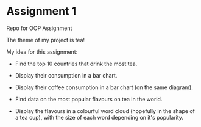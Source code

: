 # Assignment 1
Repo for OOP Assignment

The theme of my project is tea!

My idea for this assignment:

- Find the top 10 countries that drink the most tea.
- Display their consumption in a bar chart.
- Display their coffee consumption in a bar chart (on the same diagram).

- Find data on the most popular flavours on tea in the world.
- Display the flavours in a colourful word cloud (hopefully in the shape of a tea cup), with the size of each word depending on it's popularity.
